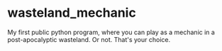 # wasteland_mechanic
My first public python program, where you can play as a mechanic in a post-apocalyptic wasteland. Or not. That's your choice.
